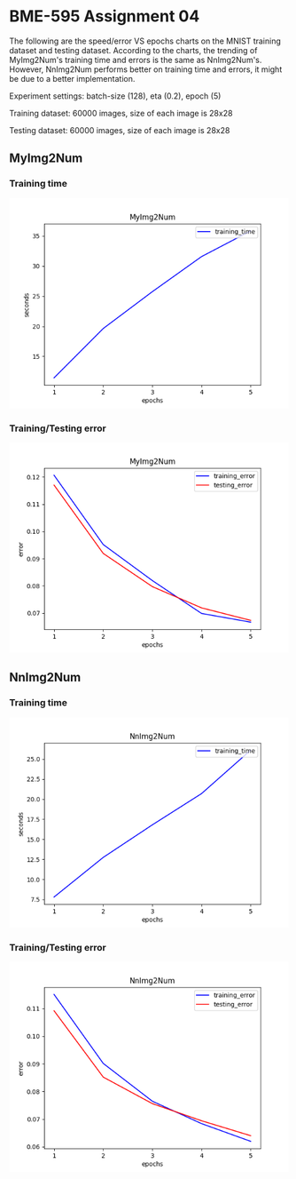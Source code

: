 # BME-595 Assignment 04

The following are the speed/error VS epochs charts on the MNIST training dataset and testing dataset. According to the charts, the trending of MyImg2Num's training time and errors is the same as NnImg2Num's. However, NnImg2Num performs better on training time and errors, it might be due to a better implementation.

Experiment settings: batch-size (128), eta (0.2), epoch (5)

Training dataset: 60000 images, size of each image is 28x28

Testing dataset: 60000 images, size of each image is 28x28


## MyImg2Num
### Training time
![Training time](MyImg2Num_speed_ep-5.png)
### Training/Testing error
![Error](MyImg2Num_error_ep-5.png)

## NnImg2Num
### Training time
![Training time](NnImg2Num_speed_ep-5.png)
### Training/Testing error
![Error](NnImg2Num_error_ep-5.png)
